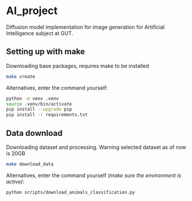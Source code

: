 # AI_project
Diffusion model implementation for image generation for Artificial Intelligence subject at GUT.

## Setting up with make

Downloading base packages, requires make to be installed

```bash
make create
```

Alternatives, enter the command yourself:

```bash
python -m venv .venv
source .venv/bin/activate
pip install --upgrade pip
pip install -r requirements.txt
```

## Data download

Downloading dataset and processing. Warning selected dataset as of now is 20GB

```bash
make download_data
```

Alternatives, enter the command yourself _(make sure the environment is active)_:

```bash
python scripts/download_animals_classification.py
```
